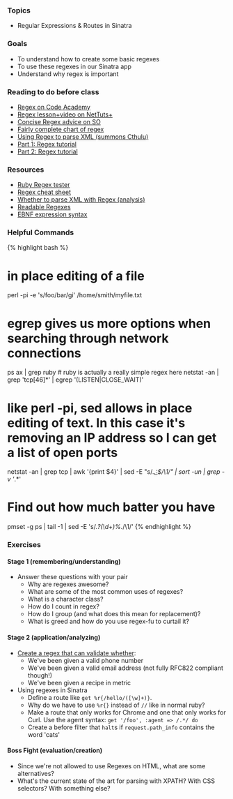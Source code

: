 ### Topics
* Regular Expressions & Routes in Sinatra

### Goals
* To understand how to create some basic regexes
* To use these regexes in our Sinatra app
* Understand why regex is important

### Reading to do before class
* [Regex on Code Academy](http://www.codecademy.com/courses/javascript-intermediate-en-NJ7Lr)
* [Regex lesson+video on NetTuts+](http://net.tutsplus.com/tutorials/ruby/ruby-for-newbies-regular-expressions/)
* [Concise Regex advice on SO](http://stackoverflow.com/a/2759417/203731)
* [Fairly complete chart of regex](http://stackoverflow.com/a/2759424/203731)
* [Using Regex to parse XML (summons Cthulu)](http://stackoverflow.com/a/1732454/203731)
* [Part 1: Regex tutorial](http://neverfear.org/blog/view/12/Regex_tutorial_for_people_who_should_know_Regex_but_do_not_Part_1)
* [Part 2: Regex tutorial](http://neverfear.org/blog/view/14/Regex_tutorial_for_people_who_should_know_Regex_but_do_not_Part_2)

### Resources
* [Ruby Regex tester](http://www.rubular.com/)
* [Regex cheat sheet](http://www.cheatography.com/davechild/cheat-sheets/regular-expressions/)
* [Whether to parse XML with Regex (analysis)](http://www.codinghorror.com/blog/2009/11/parsing-html-the-cthulhu-way.html)
* [Readable Regexes](http://stackoverflow.com/a/4053506/203731)
* [EBNF expression syntax](http://en.wikipedia.org/wiki/Extended_Backus%E2%80%93Naur_Form)

### Helpful Commands
{% highlight bash %}
# in place editing of a file
perl -pi -e 's/foo/bar/gi' /home/smith/myfile.txt

# egrep gives us more options when searching through network connections
ps ax | grep ruby # ruby is actually a really simple regex here
netstat -an | grep 'tcp[46]*' | egrep '(LISTEN|CLOSE_WAIT)'

# like perl -pi, sed allows in place editing of text. In this case it's removing an IP address so I can get a list of open ports
netstat -an | grep tcp | awk '{print $4}' | sed -E "s/.*[\.:]([0-9]+)$/\\1/" | sort -un | grep -v '*.*'

# Find out how much batter you have
pmset -g ps | tail -1 | sed -E 's/.*?(\d+)%.*/\1/'
{% endhighlight %}

### Exercises

#### Stage 1 (remembering/understanding)

* Answer these questions with your pair
  * Why are regexes awesome?
  * What are some of the most common uses of regexes?
  * What is a character class?
  * How do I count in regex?
  * How do I group (and what does this mean for replacement)?
  * What is greed and how do you use regex-fu to curtail it?

#### Stage 2 (application/analyzing)

* [Create a regex that can validate whether](https://gist.github.com/vosechu/5025463):
  * We've been given a valid phone number
  * We've been given a valid email address (not fully RFC822 compliant though!)
  * We've been given a recipe in metric
* Using regexes in Sinatra
  * Define a route like `get %r{/hello/([\w]+)}`.
  * Why do we have to use `%r{}` instead of `//` like in normal ruby?
  * Make a route that only works for Chrome and one that only works for Curl. Use the agent syntax: `get '/foo', :agent => /.*/ do`
  * Create a before filter that `halt`s if `request.path_info` contains the word 'cats'

#### Boss Fight (evaluation/creation)

* Since we're not allowed to use Regexes on HTML, what are some alternatives?
* What's the current state of the art for parsing with XPATH? With CSS selectors? With something else?